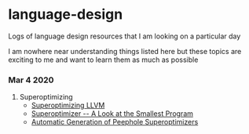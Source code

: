 # language-design
Logs of language design resources that I am looking on a particular day

I am nowhere near understanding things listed here but these topics are exciting to me and want to learn them as much as possible

### Mar 4 2020
1. Superoptimizing
    - [Superoptimizing LLVM](https://www.youtube.com/watch?v=Ux0YnVEaI6A)
    - [Superoptimizer -- A Look at the Smallest Program](https://courses.cs.washington.edu/courses/cse501/15sp/papers/massalin.pdf)
    - [Automatic Generation of Peephole Superoptimizers](https://theory.stanford.edu/~aiken/publications/papers/asplos06.pdf)
